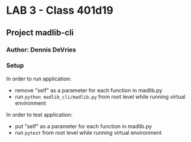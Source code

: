 # LAB 3 - Class 401d19

## Project madlib-cli

### Author: Dennis DeVries

### Setup

In order to run application:
- remove "self" as a parameter for each function in madlib.py
- run `python madlib_cli/madlib.py` from root level while running virtual environment

In order to test application:
- put "self" as a parameter for each function in madlib.py
- run `pytest` from root level while running virtual environment